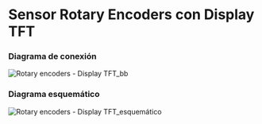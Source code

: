# Sensor Rotary Encoders con Display TFT
### Diagrama de conexión
![Rotary encoders - Display TFT_bb](https://user-images.githubusercontent.com/70409607/223872752-a85587c4-e089-4da4-8386-055657a76d68.png)
### Diagrama esquemático
![Rotary encoders - Display TFT_esquemático](https://user-images.githubusercontent.com/70409607/223872762-29fa2343-dc93-4747-a121-d2f1fa73594a.png)
